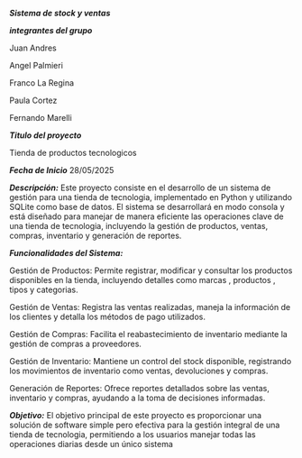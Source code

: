 ***Sistema de stock y ventas***

***integrantes del grupo***

Juan Andres

Angel Palmieri

Franco La Regina

Paula Cortez

Fernando Marelli


***Titulo del proyecto*** 

Tienda de productos tecnologicos

***Fecha de Inicio***
28/05/2025

***Descripción:***
Este proyecto consiste en el desarrollo de un sistema de gestión para una tienda de tecnologia, implementado en Python y utilizando SQLite como base de datos. El sistema se desarrollará en modo consola y está diseñado para manejar de manera eficiente las operaciones clave de una tienda de tecnologia, incluyendo la gestión de productos, ventas, compras, inventario y generación de reportes.

***Funcionalidades del Sistema:***

Gestión de Productos: Permite registrar, modificar y consultar los productos disponibles en la tienda, incluyendo detalles como marcas , productos , tipos y categorias.

Gestión de Ventas: Registra las ventas realizadas, maneja la información de los clientes y detalla los métodos de pago utilizados.

Gestión de Compras: Facilita el reabastecimiento de inventario mediante la gestión de compras a proveedores.

Gestión de Inventario: Mantiene un control del stock disponible, registrando los movimientos de inventario como ventas, devoluciones y compras.

Generación de Reportes: Ofrece reportes detallados sobre las ventas, inventario y compras, ayudando a la toma de decisiones informadas.

***Objetivo:***
El objetivo principal de este proyecto es proporcionar una solución de software simple pero efectiva para la gestión integral de una tienda de tecnologia, permitiendo a los usuarios manejar todas las operaciones diarias desde un único sistema
